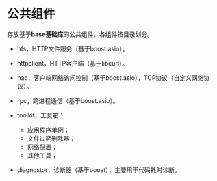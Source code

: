 # 公共组件

存放基于**base基础库**的公共组件，各组件按目录划分。

* hfs，HTTP文件服务（基于boost.asio）。
* httpclient，HTTP客户端（基于libcurl）。

* nac，客户端网络访问控制（基于boost.asio），TCP协议（自定义网络协议）。

* rpc，跨进程通信（基于boost.asio）。

* toolkit，工具箱：
  * 应用程序单例；
  * 文件过期删除器；
  * 网络配置；
  * 其他工具；

* diagnostor，诊断器（基于boost），主要用于代码耗时诊断。